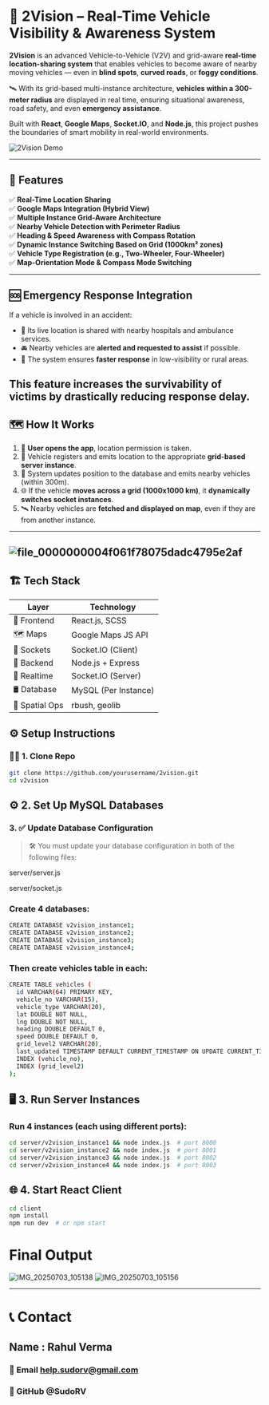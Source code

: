 # 🚗 2Vision – Real-Time Vehicle Visibility & Awareness System

**2Vision** is an advanced Vehicle-to-Vehicle (V2V) and grid-aware **real-time location-sharing system** that enables vehicles to become aware of nearby moving vehicles — even in **blind spots**, **curved roads**, or **foggy conditions**.

🛰️ With its grid-based multi-instance architecture, **vehicles within a 300-meter radius** are displayed in real time, ensuring situational awareness, road safety, and even **emergency assistance**.

Built with **React**, **Google Maps**, **Socket.IO**, and **Node.js**, this project pushes the boundaries of smart mobility in real-world environments.

![2Vision Demo](./preview.gif)

---

## 🚀 Features

✅ **Real-Time Location Sharing**  
✅ **Google Maps Integration (Hybrid View)**  
✅ **Multiple Instance Grid-Aware Architecture**  
✅ **Nearby Vehicle Detection with Perimeter Radius**  
✅ **Heading & Speed Awareness with Compass Rotation**  
✅ **Dynamic Instance Switching Based on Grid (1000km² zones)**  
✅ **Vehicle Type Registration (e.g., Two-Wheeler, Four-Wheeler)**  
✅ **Map-Orientation Mode & Compass Mode Switching** 

---
## 🆘 Emergency Response Integration

If a vehicle is involved in an accident:

- 📡 Its live location is shared with nearby hospitals and ambulance services.
- 🚘 Nearby vehicles are **alerted and requested to assist** if possible.
- 🏥 The system ensures **faster response** in low-visibility or rural areas.

This feature increases the survivability of victims by drastically reducing **response delay**.
---

## 🗺️ How It Works

1. 📍 **User opens the app**, location permission is taken.
2. 📡 Vehicle registers and emits location to the appropriate **grid-based server instance**.
3. 🔄 System updates position to the database and emits nearby vehicles (within 300m).
4. 🌐 If the vehicle **moves across a grid (1000x1000 km)**, it **dynamically switches socket instances**.
5. 🛰️ Nearby vehicles are **fetched and displayed on map**, even if they are from another instance.

---
![file_0000000004f061f78075dadc4795e2af](https://github.com/user-attachments/assets/1455d72c-bdee-418d-b15a-80732a4146e6)
---

## 🏗️ Tech Stack

| Layer          | Technology         |
|----------------|--------------------|
| 🧠 Frontend     | React.js, SCSS     |
| 🗺️ Maps         | Google Maps JS API |
| 🔌 Sockets      | Socket.IO (Client) |
| 🧩 Backend      | Node.js + Express  |
| 📡 Realtime     | Socket.IO (Server) |
| 🛢️ Database     | MySQL (Per Instance) |
| 📐 Spatial Ops  | rbush, geolib      |


## ⚙️ Setup Instructions

### 🧑‍💻 1. Clone Repo

```bash
git clone https://github.com/yourusername/2vision.git
cd v2vision
```

## ⚙️ 2. Set Up MySQL Databases

### 3. ✅ Update Database Configuration

> 🛠 You must update your database configuration in both of the following files:

server/server.js

server/socket.js


### Create 4 databases:

```bash
CREATE DATABASE v2vision_instance1;
CREATE DATABASE v2vision_instance2;
CREATE DATABASE v2vision_instance3;
CREATE DATABASE v2vision_instance4;
```

### Then create vehicles table in each:
```bash
CREATE TABLE vehicles (
  id VARCHAR(64) PRIMARY KEY,
  vehicle_no VARCHAR(15),
  vehicle_type VARCHAR(20),
  lat DOUBLE NOT NULL,
  lng DOUBLE NOT NULL,
  heading DOUBLE DEFAULT 0,
  speed DOUBLE DEFAULT 0,
  grid_level2 VARCHAR(20),
  last_updated TIMESTAMP DEFAULT CURRENT_TIMESTAMP ON UPDATE CURRENT_TIMESTAMP,
  INDEX (vehicle_no),
  INDEX (grid_level2)
);
```

## 🖥️ 3. Run Server Instances
### Run 4 instances (each using different ports):
```bash
cd server/v2vision_instance1 && node index.js  # port 8000
cd server/v2vision_instance2 && node index.js  # port 8001
cd server/v2vision_instance3 && node index.js  # port 8002
cd server/v2vision_instance4 && node index.js  # port 8003
```

## 🌐 4. Start React Client
```bash
cd client
npm install
npm run dev  # or npm start
```

# Final Output 
![IMG_20250703_105138](https://github.com/user-attachments/assets/c96f17a3-1973-44bd-8089-545dc861db48)
![IMG_20250703_105156](https://github.com/user-attachments/assets/9612ecac-c122-420e-a2e6-6b5323b92653)

---

# 📞 Contact

## Name :	Rahul Verma

### 📧 Email	help.sudorv@gmail.com
### 🐙 GitHub	@SudoRV

